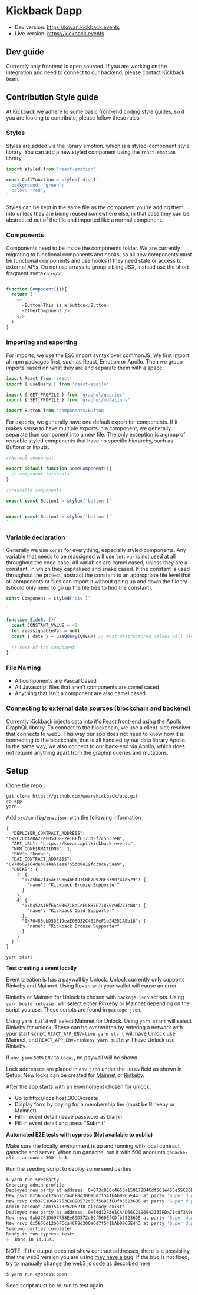 # Kickback Dapp

- Dev version: https://kovan.kickback.events
- Live version: https://kickback.events

## Dev guide

Currently only frontend is open sourced.
If you are working on the integration and need to connect to our backend, please contact Kickback team.

## Contribution Style guide

At Kickback we adhere to some basic front-end coding style guides, so if you are looking to contribute, please follow these rules

### Styles

Styles are added via the library emotion, which is a styled-component style library. You can add a new styled component using the `react-emotion` library

```js
import styled from 'react-emotion'

const CallToAction = styled('div')`
  background: 'green';
  color: 'red';
`
```

Styles can be kept in the same file as the component you're adding them into unless they are being reused somewhere else, in that case they can be abstracted out of the file and imported like a normal component.

### Components

Components need to be inside the components folder. We are currently migrating to functional components and hooks, so all new components must be functional components and use hooks if they need state or access to external APIs. Do not use arrays to group sibling JSX, instead use the short fragment syntax `<></>`

```js

function Component({}){
  return (
    <>
      <Button>This is a button</Button>
      <OtherComponent />
    </>
  )
}


```

### Importing and exporting

For imports, we use the ES6 import syntax over commonJS. We first import all npm packages first, such as React, Emotion or Apollo. Then we group imports based on what they are and separate them with a space.

```js
import React from 'react'
import { useQuery } from 'react-apollo'

import { GET_PROFILE } from 'graphql/queries'
import { SET_PROFILE } from 'graphql/mutations'

import Button from 'components/Button'
```

For exports, we generally have one default export for components. If it makes sense to have multiple exports in a component, we generally separate than component into a new file. The only exception is a group of reusable styled components that have no specific hierarchy, such as Buttons or Inputs.

```js
//Normal component

export default function SomeComponent(){
  // component internals
}
```

```js
//reusable components

export const Button1 = styled('button')`
`

export const Button2 = styled('button')`
`
```

### Variable declaration

Generally we use `const` for everything, especially styled components. Any variable that needs to be reassigned will use `let`. `var` is not used at all throughout the code base. All variables are camel cased, unless they are a constant, in which they capitalised and snake cased. If the constant is used throughout the project, abstract the constant to an appropriate file level that all components or files can import it without going up and down the file try (should only need to go up the file tree to find the constant).

```js
const Component = styled('div')`

`

function SideBar(){
  const CONSTANT_VALUE = 42
  let reassignableVar = null
  const { data } = useQuery(QUERY) // most destructured values will use const unless otherwise needed
  
  // rest of the component
}
```

### File Naming

* All components are Pascal Cased
* All Javascript files that aren't components are camel cased
* Anything that isn't a component are also camel cased

### Connecting to external data sources (blockchain and backend)

Currently Kickback injects data into it's React front-end using the Apollo GraphQL library. To connect to the blockchain, we use a client-side resolver that connects to web3. This way our app does not need to know how it is connecting to the blockchain, that is all handled by our data library Apollo. In the same way, we also connect to our back-end via Apollo, which does not require anything apart from the graphql queries and mutations.

## Setup

Clone the repo

```
git clone https://github.com/wearekickback/app.git
cd app
yarn
```

Add `src/config/env.json` with the following information

```
{
  "DEPLOYER_CONTRACT_ADDRESS": "0x9C7DbAe0A2EeF05D08E2e18Ff6173dFf7c5537eB",
  "API_URL": "https://kovan.api.kickback.events",
  "NUM_CONFIRMATIONS": 1,
  "ENV": "kovan",
  "DAI_CONTRACT_ADDRESS": "0x7d669a64deb8a4a51eea755bb0e19fd39ce25ae9",
  "LOCKS": {
    1: {
      "0xa5bA2f45aFc9864bFA97CBb7D92BF8390744d529": {
        "name": "Kickback Bronze Supporter"
      }
    },
    4: {
      "0xb452A1BfE64036718aCeFC8B5F718E0c9d233cB8": {
        "name": "Kickback Gold Supporter"
      },
      "0x70456ebD53E19eaE05932C482FeF1b24251ABb18": {
        "name": "Kickback Bronze Supporter"
      }
    }
  }
}
```

```
yarn start
```

**Test creating a event locally**

Event creation is has a paywall by Unlock. Unlock currently only supports Rinkeby and Mainnet. Using Kovan with your wallet will cause an error. 

Rinkeby or Mainnet for Unlock is chosen with `package.json` scripts. Using `yarn build:release:` will select either Rinkeby or Mainnet depending on the script you use. These scripts are found in `package.json`. 

Using `yarn build` will select Mainnet for Unlock. Using `yarn start` will select Rinkeby for unlock. These can be overwritten by entering a network with your start script. `REACT_APP_ENV=live yarn start` will have Unlock use Mainnet, and `REACT_APP_ENV=rinkeby yarn build` will have Unlock use Rinkeby.

If `env.json` sets `ENV` to `local`, no paywall will be shown.

Lock addresses are placed in `env.json` under the `LOCKS` field as shown in Setup. New locks can be created for [Mainnet](https://app.unlock-protocol.com/dashboard/) or [Rinkeby](https://staging-app.unlock-protocol.com/dashboard/).

After the app starts with an envirnoment chosen for unlock:

- Go to http://localhost:3000/create
- Display form by paying for a membership tier (must be Rinkeby or Mainnet)
- Fill in event detail (leave password as blank)
- Fill in event detail and press "Submit"

**Automated E2E tests with cypress (Not available to public)**

Make sure the locally environment is up and running with local contract, ganache and server. When run ganache, run it with 500 accounts `ganache-cli --accounts 500 -b 3`

Run the seeding script to deploy some seed parties

```bash
$ yarn run seedParty
Creating admin profile
Deployed new party at address: 0x073c8E6c4653a150178D4Cdf501e455e55C26BA4
New rsvp 0x5656d12b67Cca4CF8d300a6d7f541bAb0965E443 at party 'Super duper'at address: 0x073c8E6c4653a150178D4Cdf501e455e55C26BA4
New rsvp 0xb37E1D697753Ee89D572d6Cf56DEfCDfb55236D5 at party 'Super duper'at address: 0x073c8E6c4653a150178D4Cdf501e455e55C26BA4
Admin account adm1547825705218 already exists
Deployed new party at address: 0xf4d12F3e5CA4D66C2196942135FDa78c8f3A90d1
New rsvp 0xb37E1D697753Ee89D572d6Cf56DEfCDfb55236D5 at party 'Super duper 2'at address: 0xf4d12F3e5CA4D66C2196942135FDa78c8f3A90d1
New rsvp 0x5656d12b67Cca4CF8d300a6d7f541bAb0965E443 at party 'Super duper 2'at address: 0xf4d12F3e5CA4D66C2196942135FDa78c8f3A90d1
Seeding parties complete!
Ready to run cypress tests
✨  Done in 14.11s.
```

NOTE: If the output does not show contract addresses, there is a possibility that the web3 version you are using [may have a bug](https://github.com/ethereum/web3.js/issues/1916). If the bug is not fixed, try to manually change the web3 js code as described [here](https://ethereum.stackexchange.com/questions/61073/uncaught-error-returned-values-arent-valid-did-it-run-out-of-gas)

```bash
$ yarn run cypress:open
```

Seed script must be re-run to test again.

